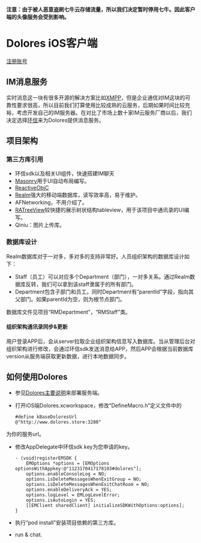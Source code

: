**注意：由于被人恶意盗刷七牛云存储流量，所以我们决定暂时停用七牛。因此客户端的头像服务会受到影响。**

# Dolores iOS客户端

[注册账号](https://github.com/DoloresTeam/dolores-ios/issues/4)

## IM消息服务

实时消息这一块有很多开源的解决方案比如[XMPP](https://xmpp.org)，但是企业通信对IM这块的可靠性要求很高，所以目前我们打算使用比较成熟的云服务，后期如果时间比较充裕，考虑开发自己的IM服务器。在对比了市场上数十家IM云服务厂商以后，我们决定选择[环信](http://www.easemob.com)来为Dolores提供消息服务。

## 项目架构

### 第三方库引用

- 环信sdk以及相关UI组件，快速搭建IM聊天
- [Masonry](https://github.com/SnapKit/Masonry)用于UI自动布局编写。
- [ReactiveObjC](https://github.com/ReactiveCocoa/ReactiveCocoa)
- [Realm](https://github.com/realm/realm-cocoa)强大的移动端数据库，读写效率高，易于维护。
- AFNetworking，不用介绍了。
- [RATreeView](https://github.com/Augustyniak/RATreeView)较快捷的展示树状结构tableview，用于该项目中通讯录的UI编写。
- Qiniu：图片上传库。

### 数据库设计

Realm数据库对于一对多，多对多的支持非常好。人员组织架构的数据库设计如下：

- Staff（员工）可以对应多个Department（部门），一对多关系。通过Realm数据库反转，我们可以拿到该staff隶属于的所有部门。
- Department包含子部门和员工。同时Department有“parentId”字段，指向其父部门。如果parentId为空，则为根节点部门。

数据库文件见项目“RMDepartment”，“RMStaff”类。

#### 组织架构通讯录同步&更新

用户登录APP后，会从server拉取企业组织架构信息写入数据库。当从管理后台对组织架构进行修改，会通过环信sdk发送消息给APP，然后APP会根据当前数据库version从服务端获取更新数据，进行本地数据同步。

## 如何使用Dolores

- 参见[Dolores主要说明](https://github.com/DoloresTeam/Dolores)来部署服务端。

- 打开iOS端Dolores.xcworkspace，修改“DefineMacro.h”定义文件中的

  ```
  #define kBaseDoloresUrl                         @"http://www.dolores.store:3280"
  ```

为你的服务url。

- 修改AppDelegate中环信sdk key为您申请的key。

  ```
  - (void)registerEMSDK {
      EMOptions *options = [EMOptions optionsWithAppkey:@"1123170417178103#dolores"];
      options.enableConsoleLog = NO;
      options.isDeleteMessagesWhenExitGroup = NO;
      options.isDeleteMessagesWhenExitChatRoom = NO;
      options.enableDeliveryAck = YES;
      options.logLevel = EMLogLevelError;
      options.isAutoLogin = YES;
      [[EMClient sharedClient] initializeSDKWithOptions:options];
  }
  ```

- 执行“pod install”安装项目依赖的第三方库。

- run & chat.
